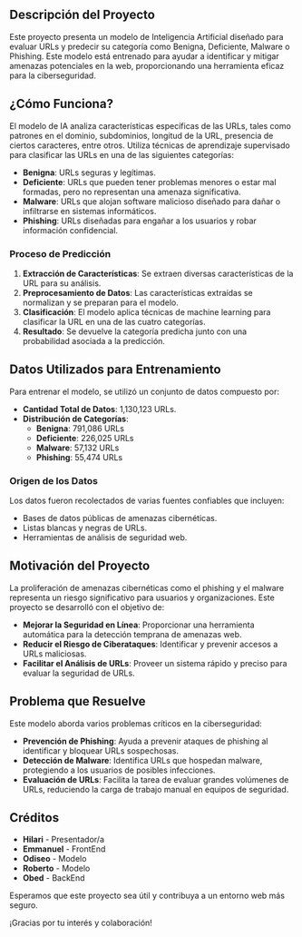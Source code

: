 ## Descripción del Proyecto

Este proyecto presenta un modelo de Inteligencia Artificial diseñado para evaluar URLs y predecir su categoría como Benigna, Deficiente, Malware o Phishing. Este modelo está entrenado para ayudar a identificar y mitigar amenazas potenciales en la web, proporcionando una herramienta eficaz para la ciberseguridad.

## ¿Cómo Funciona?

El modelo de IA analiza características específicas de las URLs, tales como patrones en el dominio, subdominios, longitud de la URL, presencia de ciertos caracteres, entre otros. Utiliza técnicas de aprendizaje supervisado para clasificar las URLs en una de las siguientes categorías:

- **Benigna**: URLs seguras y legítimas.
- **Deficiente**: URLs que pueden tener problemas menores o estar mal formadas, pero no representan una amenaza significativa.
- **Malware**: URLs que alojan software malicioso diseñado para dañar o infiltrarse en sistemas informáticos.
- **Phishing**: URLs diseñadas para engañar a los usuarios y robar información confidencial.

### Proceso de Predicción

1. **Extracción de Características**: Se extraen diversas características de la URL para su análisis.
2. **Preprocesamiento de Datos**: Las características extraídas se normalizan y se preparan para el modelo.
3. **Clasificación**: El modelo aplica técnicas de machine learning para clasificar la URL en una de las cuatro categorías.
4. **Resultado**: Se devuelve la categoría predicha junto con una probabilidad asociada a la predicción.

## Datos Utilizados para Entrenamiento

Para entrenar el modelo, se utilizó un conjunto de datos compuesto por:

- **Cantidad Total de Datos**: 1,130,123 URLs.
- **Distribución de Categorías**:
  - **Benigna**: 791,086 URLs
  - **Deficiente**: 226,025 URLs
  - **Malware**: 57,132 URLs
  - **Phishing**: 55,474 URLs

### Origen de los Datos

Los datos fueron recolectados de varias fuentes confiables que incluyen:
- Bases de datos públicas de amenazas cibernéticas.
- Listas blancas y negras de URLs.
- Herramientas de análisis de seguridad web.

## Motivación del Proyecto

La proliferación de amenazas cibernéticas como el phishing y el malware representa un riesgo significativo para usuarios y organizaciones. Este proyecto se desarrolló con el objetivo de:

- **Mejorar la Seguridad en Línea**: Proporcionar una herramienta automática para la detección temprana de amenazas web.
- **Reducir el Riesgo de Ciberataques**: Identificar y prevenir accesos a URLs maliciosas.
- **Facilitar el Análisis de URLs**: Proveer un sistema rápido y preciso para evaluar la seguridad de URLs.

## Problema que Resuelve

Este modelo aborda varios problemas críticos en la ciberseguridad:

- **Prevención de Phishing**: Ayuda a prevenir ataques de phishing al identificar y bloquear URLs sospechosas.
- **Detección de Malware**: Identifica URLs que hospedan malware, protegiendo a los usuarios de posibles infecciones.
- **Evaluación de URLs**: Facilita la tarea de evaluar grandes volúmenes de URLs, reduciendo la carga de trabajo manual en equipos de seguridad.

## Créditos

- **Hilari** - Presentador/a
- **Emmanuel** - FrontEnd
- **Odiseo** - Modelo
- **Roberto** - Modelo
- **Obed** - BackEnd

Esperamos que este proyecto sea útil y contribuya a un entorno web más seguro.

¡Gracias por tu interés y colaboración!